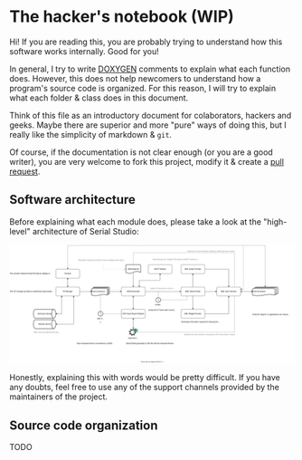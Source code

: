 # The hacker's notebook (WIP)

Hi! If you are reading this, you are probably trying to understand how this software works internally. Good for you!

In general, I try to write [DOXYGEN](https://www.doxygen.nl/index.html) comments to explain what each function does. However, this does not help newcomers to understand how a program's source code is organized. For this reason, I will try to explain what each folder & class does in this document. 

Think of this file as an introductory document for colaborators, hackers and geeks. Maybe there are superior and more "pure" ways of doing this, but I really like the simplicity of markdown & `git`.

Of course, if the documentation is not clear enough (or you are a good writer), you are very welcome to fork this project, modify it & create a [pull request](https://docs.github.com/en/github/collaborating-with-pull-requests/proposing-changes-to-your-work-with-pull-requests/about-pull-requests).

## Software architecture

Before explaining what each module does, please take a look at the "high-level" architecture of Serial Studio:

![Architecture](/doc/architecture/architecture.svg)

Honestly, explaining this with words would be pretty difficult. If you have any doubts, feel free to use any of the support channels provided by the maintainers of the project.

## Source code organization

TODO




